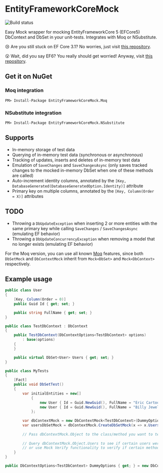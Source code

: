 # EntityFrameworkCoreMock

![Build status](https://github.com/cup-of-tea-dot-be/entity-framework-core-mock/actions/workflows/build-test-publish.yml/badge.svg?branch=master)

Easy Mock wrapper for mocking EntityFrameworkCore 5 (EFCore5) DbContext and DbSet in your unit-tests. Integrates with Moq or NSubstitute.

😢 Are you still stuck on EF Core 3.1? No worries, just visit [this repository](https://github.com/huysentruitw/entity-framework-core3-mock).

😮 Wait, did you say EF6? You really should get worried! Anyway, visit [this repository](https://github.com/huysentruitw/entity-framework-mock).

## Get it on NuGet

### Moq integration

    PM> Install-Package EntityFrameworkCoreMock.Moq

### NSubstitute integration

    PM> Install-Package EntityFrameworkCoreMock.NSubstitute

## Supports

* In-memory storage of test data
* Querying of in-memory test data (synchronous or asynchronous)
* Tracking of updates, inserts and deletes of in-memory test data
* Emulation of `SaveChanges` and `SaveChangesAsync` (only saves tracked changes to the mocked in-memory DbSet when one of these methods are called)
* Auto-increment identity columns, annotated by the `[Key, DatabaseGenerated(DatabaseGeneratedOption.Identity)]` attribute
* Primary key on multiple columns, annotated by the `[Key, Column(Order = X)]` attributes

## TODO

* Throwing a `DbUpdateException` when inserting 2 or more entities with the same primary key while calling `SaveChanges` / `SaveChangesAsync` (emulating EF behavior)
* Throwing a `DbUpdateConcurrencyException` when removing a model that no longer exists (emulating EF behavior)

For the Moq version, you can use all known [Moq](https://github.com/Moq/moq4/wiki/Quickstart) features, since both `DbSetMock` and `DbContextMock` inherit from `Mock<DbSet>` and `Mock<DbContext>` respectively.

## Example usage
```C#
public class User
{
    [Key, Column(Order = 0)]
    public Guid Id { get; set; }

    public string FullName { get; set; }
}

public class TestDbContext : DbContext
{
    public TestDbContext(DbContextOptions<TestDbContext> options)
        : base(options)
    {
    }

    public virtual DbSet<User> Users { get; set; }
}

public class MyTests
{
    [Fact]
    public void DbSetTest()
    {
        var initialEntities = new[]
            {
                new User { Id = Guid.NewGuid(), FullName = "Eric Cartoon" },
                new User { Id = Guid.NewGuid(), FullName = "Billy Jewel" },
            };
        
        var dbContextMock = new DbContextMock<TestDbContext>(DummyOptions);
        var usersDbSetMock = dbContextMock.CreateDbSetMock(x => x.Users, initialEntities);
    
        // Pass dbContextMock.Object to the class/method you want to test
    
        // Query dbContextMock.Object.Users to see if certain users were added or removed
        // or use Mock Verify functionality to verify if certain methods were called: usersDbSetMock.Verify(x => x.Add(...), Times.Once);
    }
}

public DbContextOptions<TestDbContext> DummyOptions { get; } = new DbContextOptionsBuilder<TestDbContext>().Options;
```
